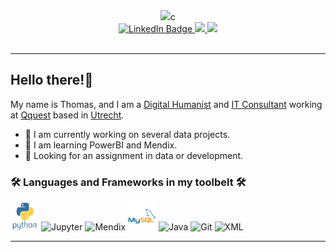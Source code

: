 <div id="header" align="center">
<img src="https://media.giphy.com/media/6ib6KPmkeAjDTxMxij/giphy.gif" width="120px"/>c
</div>

<div id="header" align="center">
  <div id="badges">
    <a href="https://www.linkedin.com/in/thomashoekstra2310/">
      <img src="https://img.shields.io/badge/LinkedIn-0077B5?style=for-the-badge&logo=linkedin&logoColor=white" alt="LinkedIn Badge"/>
    </a>
    <a href="mailto:<t.hoekstra@qquest.com>?subject=Came%20from%20Github"><img src="https://img.shields.io/badge/Work_Email-%23D14836.svg?&style=for-the-badge&logo=gmail&logoColor=white" /> 
    <a href="mailto:<tthomas2310@hotmail.com>?subject=Came%20from%20Github"><img src="https://img.shields.io/badge/Personal_Email-07C160?&style=for-the-badge&logo=gmail&logoColor=white" /> 
    </a>
    <div>
      <img src="https://komarev.com/ghpvc/?username=Rohrym&style=flat-square&color=blue" alt=""/>
    </div>
  </div>
</div>

---

## Hello there!👋

My name is Thomas, and I am a [Digital Humanist](https://en.wikipedia.org/wiki/Digital_humanities) and [IT Consultant](https://en.wikipedia.org/wiki/Information_technology_consulting) working at [Qquest](https://www.qquest.nl/) based in [Utrecht](https://goo.gl/maps/vJTkQjFCtSZA9ZSN6). 

- 💼 I am currently working on several data projects.
- 🌱 I am learning PowerBI and Mendix.
- 🚀 Looking for an assignment in data or development.

### 🛠️ Languages and Frameworks in my toolbelt 🛠️

<p align="left">
<img src="https://raw.githubusercontent.com/devicons/devicon/master/icons/python/python-original-wordmark.svg" title = "Python" alt="python" width="45" height="45" />  
<img src="https://cdn.jsdelivr.net/gh/devicons/devicon/icons/jupyter/jupyter-original-wordmark.svg" title="Jupyter" alt="Jupyter" width="45" height="45"/>
<img src="https://www.emerce.nl/content/uploads/2021/04/Mendix.png" titler="Mendix" alt="Mendix" width="45" height="45"/>
<img src="https://raw.githubusercontent.com/devicons/devicon/master/icons/mysql/mysql-original-wordmark.svg" title="MySQL" alt="MySQL" width="45" height="45" />
<img src="https://cdn.worldvectorlogo.com/logos/java.svg" title="Java" alt="Java" width="45" height="45"/>
<img src="https://upload.wikimedia.org/wikipedia/commons/thumb/3/3f/Git_icon.svg/1024px-Git_icon.svg.png?20220905010122" title="Git" alt="Git" width="45" height="45"/>
<img src="https://pbs.twimg.com/profile_images/1329374687554646018/Fn5__gbH_400x400.png" title="oXygen" alt="XML" width="45" height="45"/>
</p>

---

